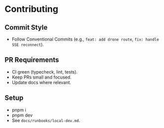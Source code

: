 # Contributing

## Commit Style
- Follow Conventional Commits (e.g., `feat: add drone route`, `fix: handle SSE reconnect`).

## PR Requirements
- CI green (typecheck, lint, tests).
- Keep PRs small and focused.
- Update docs where relevant.

## Setup
- pnpm i
- pnpm dev
- See `docs/runbooks/local-dev.md`.
